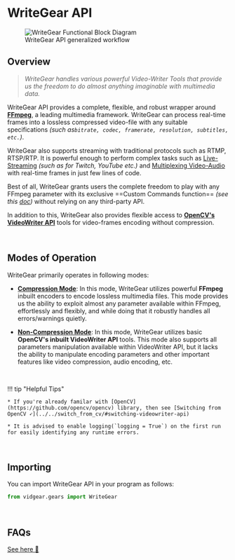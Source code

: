 <!--
===============================================
vidgear library source-code is deployed under the Apache 2.0 License:

Copyright (c) 2019-2020 Abhishek Thakur(@abhiTronix) <abhi.una12@gmail.com>

Licensed under the Apache License, Version 2.0 (the "License");
you may not use this file except in compliance with the License.
You may obtain a copy of the License at

   http://www.apache.org/licenses/LICENSE-2.0

Unless required by applicable law or agreed to in writing, software
distributed under the License is distributed on an "AS IS" BASIS,
WITHOUT WARRANTIES OR CONDITIONS OF ANY KIND, either express or implied.
See the License for the specific language governing permissions and
limitations under the License.
===============================================
-->

# WriteGear API 

<figure>
  <img src="../../../assets/images/writegear.png" alt="WriteGear Functional Block Diagram" loading="lazy" class="center-small"/>
  <figcaption>WriteGear API generalized workflow</figcaption>
</figure>

## Overview

> *WriteGear handles various powerful Video-Writer Tools that provide us the freedom to do almost anything imaginable with multimedia data.*

WriteGear API provides a complete, flexible, and robust wrapper around [**FFmpeg**](https://ffmpeg.org/), a leading multimedia framework. WriteGear can process real-time frames into a lossless compressed video-file with any suitable specifications _(such as`bitrate, codec, framerate, resolution, subtitles,  etc.`)_. 

WriteGear also supports streaming with traditional protocols such as RTMP, RTSP/RTP. It is powerful enough to perform complex tasks such as [Live-Streaming](../compression/usage/#using-compression-mode-for-streaming-urls) _(such as for Twitch, YouTube etc.)_ and [Multiplexing Video-Audio](../compression/usage/#using-compression-mode-with-live-audio-input) with real-time frames in just few lines of code.

Best of all, WriteGear grants users the complete freedom to play with any FFmpeg parameter with its exclusive ==Custom Commands function== _(see this [doc](../compression/advanced/cciw/))_ without relying on any third-party API.

In addition to this, WriteGear also provides flexible access to [**OpenCV's VideoWriter API**](https://docs.opencv.org/3.4/d8/dfe/classcv_1_1VideoCapture.html) tools for video-frames encoding without compression.

&thinsp; 

## Modes of Operation

WriteGear primarily operates in following modes:

* [**Compression Mode**](../compression/overview/): In this mode, WriteGear utilizes powerful **FFmpeg** inbuilt encoders to encode lossless multimedia files. This mode provides us the ability to exploit almost any parameter available within FFmpeg, effortlessly and flexibly, and while doing that it robustly handles all errors/warnings quietly.

* [**Non-Compression Mode**](../non_compression/overview/): In this mode, WriteGear utilizes basic **OpenCV's inbuilt VideoWriter API** tools. This mode also supports all parameters manipulation available within VideoWriter API, but it lacks the ability to manipulate encoding parameters and other important features like video compression, audio encoding, etc.


&thinsp; 


!!! tip "Helpful Tips"

	* If you're already familar with [OpenCV](https://github.com/opencv/opencv) library, then see [Switching from OpenCV ➶](../../switch_from_cv/#switching-videowriter-api)

	* It is advised to enable logging(`logging = True`) on the first run for easily identifying any runtime errors.

&thinsp; 

## Importing

You can import WriteGear API in your program as follows:

```python
from vidgear.gears import WriteGear
```

&thinsp; 

## FAQs

<div>
<a href="../../../help/writegear_faqs/">See here 🚀</a>
</div>  

&thinsp; 